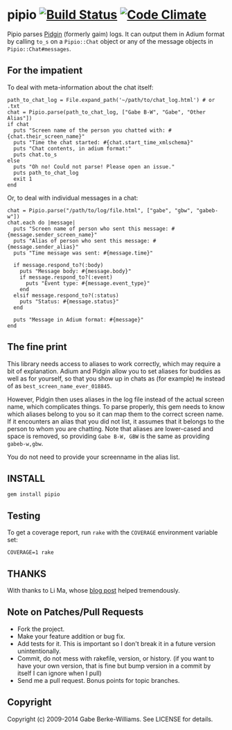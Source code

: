 # pipio [![Build Status](https://secure.travis-ci.org/gabebw/pipio.png)](http://travis-ci.org/gabebw/pipio) [![Code Climate](https://codeclimate.com/github/gabebw/pipio.png)](https://codeclimate.com/github/gabebw/pipio)

Pipio parses [Pidgin](http://pidgin.im/) (formerly gaim) logs. It can output
them in Adium format by calling `to_s` on a `Pipio::Chat` object or any of the
message objects in `Pipio::Chat#messages`.

## For the impatient

To deal with meta-information about the chat itself:

    path_to_chat_log = File.expand_path('~/path/to/chat_log.html') # or .txt
    chat = Pipio.parse(path_to_chat_log, ["Gabe B-W", "Gabe", "Other Alias"])
    if chat
      puts "Screen name of the person you chatted with: #{chat.their_screen_name}"
      puts "Time the chat started: #{chat.start_time_xmlschema}"
      puts "Chat contents, in adium format:"
      puts chat.to_s
    else
      puts "Oh no! Could not parse! Please open an issue."
      puts path_to_chat_log
      exit 1
    end

Or, to deal with individual messages in a chat:

    chat = Pipio.parse("/path/to/log/file.html", ["gabe", "gbw", "gabeb-w"])
    chat.each do |message|
      puts "Screen name of person who sent this message: #{message.sender_screen_name}"
      puts "Alias of person who sent this message: #{message.sender_alias}"
      puts "Time message was sent: #{message.time}"

      if message.respond_to?(:body)
        puts "Message body: #{message.body}"
        if message.respond_to?(:event)
          puts "Event type: #{message.event_type}"
        end
      elsif message.respond_to?(:status)
        puts "Status: #{message.status}"
      end

      puts "Message in Adium format: #{message}"
    end

## The fine print

This library needs access to aliases to work correctly, which may require a bit
of explanation. Adium and Pidgin allow you to set aliases for buddies as well as
for yourself, so that you show up in chats as (for example) `Me` instead of as
`best_screen_name_ever_018845`.

However, Pidgin then uses aliases in the log file instead of the actual screen
name, which complicates things. To parse properly, this gem needs to know which
aliases belong to you so it can map them to the correct screen name. If it
encounters an alias that you did not list,  it assumes that it belongs to the
person to whom you are chatting. Note that aliases are lower-cased and space is
removed, so providing `Gabe B-W, GBW` is the same as providing `gabeb-w,gbw`.

You do not need to provide your screenname in the alias list.

## INSTALL

    gem install pipio

## Testing

To get a coverage report, run `rake` with the `COVERAGE` environment variable
set:

    COVERAGE=1 rake

## THANKS

With thanks to Li Ma, whose [blog post](http://li-ma.blogspot.com/2008/10/pidgin-log-file-to-adium-log-converter.html)
helped tremendously.

## Note on Patches/Pull Requests

* Fork the project.
* Make your feature addition or bug fix.
* Add tests for it. This is important so I don't break it in a
  future version unintentionally.
* Commit, do not mess with rakefile, version, or history.
  (if you want to have your own version, that is fine but bump version in a commit by itself I can ignore when I pull)
* Send me a pull request. Bonus points for topic branches.

## Copyright

Copyright (c) 2009-2014 Gabe Berke-Williams. See LICENSE for details.
